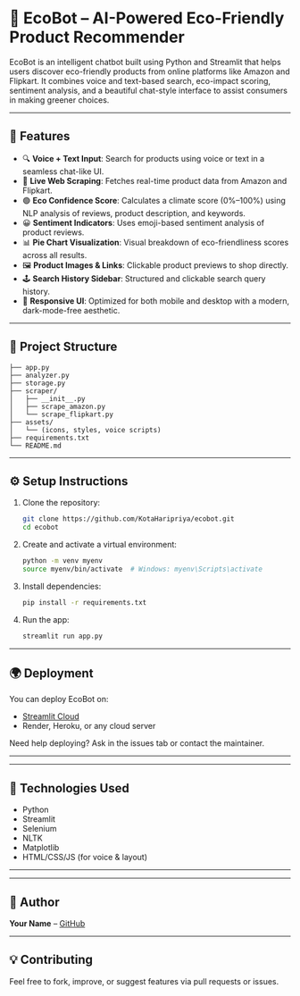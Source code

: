 
# 🌿 EcoBot – AI-Powered Eco-Friendly Product Recommender

EcoBot is an intelligent chatbot built using Python and Streamlit that helps users discover eco-friendly products from online platforms like Amazon and Flipkart. It combines voice and text-based search, eco-impact scoring, sentiment analysis, and a beautiful chat-style interface to assist consumers in making greener choices.

---

## 🚀 Features

- 🔍 **Voice + Text Input**: Search for products using voice or text in a seamless chat-like UI.
- 🛒 **Live Web Scraping**: Fetches real-time product data from Amazon and Flipkart.
- 🟢 **Eco Confidence Score**: Calculates a climate score (0%–100%) using NLP analysis of reviews, product description, and keywords.
- 😀 **Sentiment Indicators**: Uses emoji-based sentiment analysis of product reviews.
- 📊 **Pie Chart Visualization**: Visual breakdown of eco-friendliness scores across all results.
- 🖼️ **Product Images & Links**: Clickable product previews to shop directly.
- 🕹️ **Search History Sidebar**: Structured and clickable search query history.
- 📱 **Responsive UI**: Optimized for both mobile and desktop with a modern, dark-mode-free aesthetic.

---

## 📁 Project Structure

```
├── app.py
├── analyzer.py
├── storage.py
├── scraper/
│   ├── __init__.py
│   ├── scrape_amazon.py
│   └── scrape_flipkart.py
├── assets/
│   └── (icons, styles, voice scripts)
├── requirements.txt
└── README.md
```

---

## ⚙️ Setup Instructions

1. Clone the repository:
   ```bash
   git clone https://github.com/KotaHaripriya/ecobot.git
   cd ecobot
   ```

2. Create and activate a virtual environment:
   ```bash
   python -m venv myenv
   source myenv/bin/activate  # Windows: myenv\Scripts\activate
   ```

3. Install dependencies:
   ```bash
   pip install -r requirements.txt
   ```

4. Run the app:
   ```bash
   streamlit run app.py
   ```

---

## 🌍 Deployment

You can deploy EcoBot on:
- [Streamlit Cloud](https://streamlit.io/cloud)
- Render, Heroku, or any cloud server

Need help deploying? Ask in the issues tab or contact the maintainer.

---

---

## 🧠 Technologies Used

- Python
- Streamlit
- Selenium
- NLTK
- Matplotlib
- HTML/CSS/JS (for voice & layout)

---



---

## 👤 Author

**Your Name** – [GitHub](https://github.com/KotaHaripriya)

---

## 💡 Contributing

Feel free to fork, improve, or suggest features via pull requests or issues.
